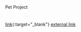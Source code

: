Pet Project
#
[link](https://babakov-danil.github.io/vueSneakersPage){:target="_blank"}
 <a href="https://babakov-danil.github.io/vueSneakersPage" target="_blank">external link</a>
